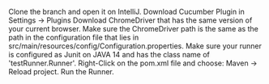 Clone the branch and open it on IntelliJ.
Download Cucumber Plugin in Settings -> Plugins
Download ChromeDriver that has the same version of your current browser.
Make sure the ChromeDriver path is the same as the path in the configuration file that lies in src/main/resources/config/Configuration.properties.
Make sure your runner is configured as Junit on JAVA 14 and has the class name of 'testRunner.Runner'.
Right-Click on the pom.xml file and choose: Maven -> Reload project.
Run the Runner.